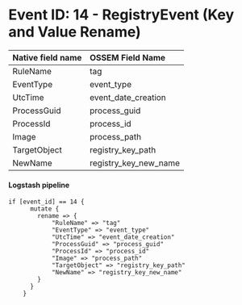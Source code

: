 # Event ID: 14 - RegistryEvent (Key and Value Rename)

|Native field name            |OSSEM Field Name                   |
|:----------------------------|:----------------------------------|
| RuleName                    | tag                               |
| EventType                   | event_type                        |
| UtcTime                     | event_date_creation               |
| ProcessGuid                 | process_guid                      |
| ProcessId                   | process_id                        |
| Image                       | process_path                      |
| TargetObject                | registry_key_path                 |
| NewName                     | registry_key_new_name             |


#### Logstash pipeline

```
if [event_id] == 14 {
      mutate {
        rename => {
            "RuleName" => "tag"
            "EventType" => "event_type"
            "UtcTime" => "event_date_creation"
            "ProcessGuid" => "process_guid"
            "ProcessId" => "process_id"
            "Image" => "process_path"
            "TargetObject" => "registry_key_path"
            "NewName" => "registry_key_new_name"
        }
      }
    }
```